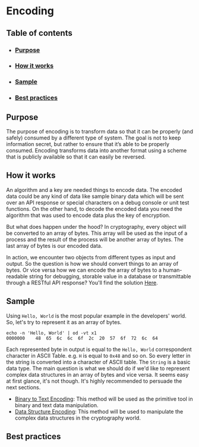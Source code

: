 # Encoding

## Table of contents

- ### [Purpose](#purpose)
- ### [How it works](#how-it-works)
- ### [Sample](#sample)
- ### [Best practices](#best-practices)

## Purpose

The purpose of encoding is to transform data so that it can be properly (and safely) consumed by a different type of
system. The goal is not to keep information secret, but rather to ensure that it’s able to be properly consumed.
Encoding transforms data into another format using a scheme that is publicly available so that it can easily be
reversed.

## How it works

An algorithm and a key are needed things to encode data. The encoded data could be any kind of data like sample binary
data which will be sent over an API response or special characters on a debug console or unit test functions. On the
other hand, to decode the encoded data you need the algorithm that was used to encode data plus the key of encryption.

But what does happen under the hood? In cryptography, every object will be converted to an array of bytes. This array
will be used as the input of a process and the result of the process will be another array of bytes. The last array of bytes
is our encoded data.

In action, we encounter two objects from different types as input and output. So the question is how we should convert
things to an array of bytes. Or vice versa how we can encode the array of bytes to a human-readable string for
debugging, storable value in a database or transmittable through a RESTful API response? You'll find the
solution [Here](#sample).

## Sample

Using `Hello, World` is the most popular example in the developers' world. So, let's try to represent it as an array of
bytes.

```
echo -n 'Hello, World' | od -vt x1
0000000    48  65  6c  6c  6f  2c  20  57  6f  72  6c  64
```

Each represented byte in output is equal to the `Hello, World` correspondent character in ASCII Table. e.g. `H` is equal
to `0x48` and so on. So every letter in the string is converted into a character of ASCII table. The `String` is a basic
data type. The main question is what we should do if we'd like to represent complex data structures in an array of bytes
and vice versa. It seems easy at first glance, it's not though. It's highly recommended to persuade the next sections.

- [Binary to Text Encoding](https://github.com/KeyvanArj/cryptography-in-use/tree/main/encoding/binary-to-text): This
  method will be used as the primitive tool in binary and text data manipulation.
- [Data Structure Encoding](https://github.com/KeyvanArj/cryptography-in-use/tree/main/encoding/data-structure-encoding):
  This method will be used to manipulate the complex data structures in the cryptography world.

## Best practices